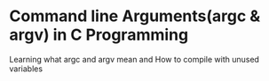 # Command line Arguments(argc & argv) in C Programming
Learning what argc and argv mean and How to compile with unused variables
